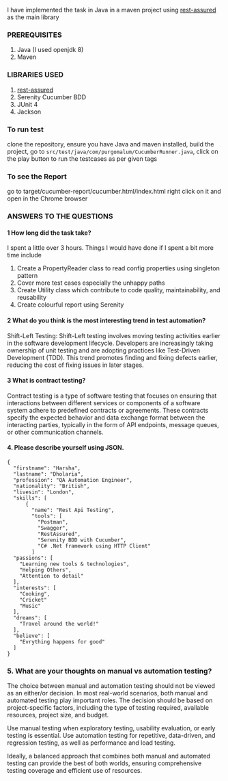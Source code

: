 I have implemented the task in Java in a maven project using [rest-assured](https://rest-assured.io/) as the main library

### PREREQUISITES

1. Java (I used openjdk 8)
2. Maven

### LIBRARIES USED

1. [rest-assured](https://rest-assured.io/)
2. Serenity Cucumber BDD 
3. JUnit 4
4. Jackson


### To run test
clone the repository, ensure you have Java and maven installed, build the project,
go to `src/test/java/com/purgomalum/CucumberRunner.java`, 
click on the play button to run the testcases as per given tags

### To see the Report
go to target/cucumber-report/cucumber.html/index.html
right click on it and open in the Chrome browser

### ANSWERS TO THE QUESTIONS

#### 1 How long did the task take?
I spent a little over 3 hours.
Things I would have done if I spent a bit more time include

1. Create a PropertyReader class to read config properties using singleton pattern
2. Cover more test cases especially the unhappy paths
3. Create Utility class which contribute to code quality, maintainability, and reusability 
4. Create colourful report using Serenity

#### 2 What do you think is the most interesting trend in test automation?
Shift-Left Testing: Shift-Left testing involves moving testing activities earlier in the software development lifecycle. 
Developers are increasingly taking ownership of unit testing and are adopting practices like Test-Driven Development (TDD). 
This trend promotes finding and fixing defects earlier, reducing the cost of fixing issues in later stages.

#### 3 What is contract testing?
Contract testing is a type of software testing that focuses on ensuring that interactions between different services or 
components of a software system adhere to predefined contracts or agreements. These contracts specify the expected 
behavior and data exchange format between the interacting parties, typically in the form of API endpoints, message queues,
or other communication channels.

#### 4. Please describe yourself using JSON.
```
{
  "firstname": "Harsha",
  "lastname": "Dholaria",
  "profession": "QA Automation Engineer",
  "nationality": "British",
  "livesin": "London",
  "skills": [
      {
        "name": "Rest Api Testing",
        "tools": [
          "Postman",
          "Swagger",
          "RestAssured",
          "Serenity BDD with Cucumber",
          "C# .Net framework using HTTP Client"
        ]
  "passions": [
    "Learning new tools & technologies",
    "Helping Others",
    "Attention to detail"
  ],
  "interests": [
    "Cooking",
    "Cricket"
    "Music"
  ],
  "dreams": [
    "Travel around the world!"
  ],
  "believe": [
    "Evrything happens for good"
  ]
}
```

### 5. What are your thoughts on manual vs automation testing?

The choice between manual and automation testing should not be viewed as an either/or decision. 
In most real-world scenarios, both manual and automated testing play important roles. 
The decision should be based on project-specific factors, including the type of testing required, available resources,
project size, and budget.

Use manual testing when exploratory testing, usability evaluation, or early testing is essential.
Use automation testing for repetitive, data-driven, and regression testing, as well as performance and load testing.

Ideally, a balanced approach that combines both manual and automated testing can provide the best of both worlds, 
ensuring comprehensive testing coverage and efficient use of resources.